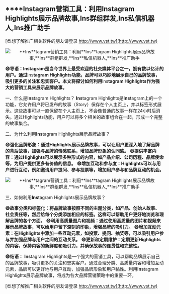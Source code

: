 ## ****Ins**tagram营销工具：利用**Ins**tagram Highlights展示品牌故事,**Ins**群组群发,**Ins**私信机器人,**Ins**推广助手**

[😍想了解推广相关软件的朋友请登录 http://www.vst.tw](http://www.vst.tw)

 <center><img src="https://vst.tw/MP4/tuiguang/png/5.png" alt="**Ins**tagram营销工具：利用**Ins**tagram Highlights展示品牌故事,**Ins**群组群发,**Ins**私信机器人,**Ins**推广助手"></center>

**😄导语：**Ins**tagram是当今世界上最受欢迎的社交媒体平台之一，拥有数以亿计的用户。通过**Ins**tagram Highlights功能，品牌可以巧妙地展示自己的品牌故事，吸引更多的关注和忠实客户。本文将探讨如何利用**Ins**tagram Highlights作为强大的营销工具来展示品牌故事。**

一、什么是**Ins**tagram Highlights？
**Ins**tagram Highlights是**Ins**tagram上的一个功能，它允许用户将已发布的故事（Story）保存在个人主页上，并以标签形式展示。这些故事可以一直保留在个人主页上，不会像普通的故事一样在24小时后消失。通过Highlights功能，用户可以将多个相关的故事组合在一起，形成一个完整的故事集合。

二、为什么利用**Ins**tagram Highlights展示品牌故事？

**😄强化品牌形象：通过Highlights展示品牌故事，可以让用户更深入地了解品牌的背后故事，加强与品牌的情感联系，增加品牌形象的认同感。**
**😄提供丰富内容：通过Highlights可以展示多种形式的内容，如产品介绍、公司历程、品牌使命等，为用户提供更多有价值的信息。**
**😄增加互动和参与度：Highlights可以与用户进行互动，例如邀请用户提问、参与投票等，增加用户参与和品牌互动的机会。**

 <center><img src="https://vst.tw/MP4/tuiguang/png/2.png" alt="**Ins**tagram营销工具：利用**Ins**tagram Highlights展示品牌故事,**Ins**群组群发,**Ins**私信机器人,**Ins**推广助手"></center>

三、如何利用**Ins**tagram Highlights展示品牌故事？

**😄故事分类和标签化：将品牌故事按照不同的主题分类，如产品、创始人故事、社会责任等，然后给每个分类添加相应的标签。这样可以帮助用户更好地浏览和理解品牌的各个方面。**
**😄利用高质量图片和视频：通过使用高质量的图片和视频来展示品牌故事，可以给用户留下深刻的印象，增强品牌的吸引力。**
**😄增加互动元素：在Highlights中添加一些互动元素，如投票、提问、抽奖等，可以吸引用户参与并加强品牌与用户之间的互动关系。**
**😄更新和定期维护：定期更新Highlights的内容，保持内容的新鲜度和吸引力，并确保故事的连贯性和完整性。**

**😄结语：**
**Ins**tagram Highlights是一个强大的营销工具，可以帮助品牌展示自己的品牌故事，吸引更多的关注和忠实客户。通过合理分类、高质量内容和增加互动元素，品牌可以更好地与用户互动，加强品牌形象和用户黏性。利用**Ins**tagram Highlights展示品牌故事，将成为各大品牌营销策略中的重要一环。

[😍想了解推广相关软件的朋友请登录 http://www.vst.tw](http://www.vst.tw)



